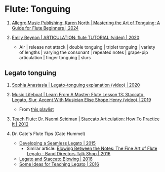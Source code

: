 # Flute: Tonguing

1. [Allegro Music Publishing: Karen North | Mastering the Art of Tonguing: A Guide for Flute Beginners | 2024](https://www.allegromusicpublishing.com/post/mastering-the-art-of-tonguing-a-guide-for-flute-beginners)

1. [Emily Beynon | ARTICULATION: flute TUTORIAL (video) | 2020](https://www.youtube.com/watch?v=AuNjvqEMRgU)
   - Air | release not attack | double tonguing | triplet tonguing | variety of lengths |
     varying the consonant | repeated notes | grape-pip articulation | finger tonguing | slurs


## Legato tonguing

1. [Sophia Anastasia | Legato-tonguing explanation (video) | 2020](https://www.youtube.com/watch?v=I9rofkq9rjQ)

1. [Music Lifeboat | Learn From A Master: Flute Lesson 13: Staccato, Legato, Slur, Accent With Musician Elise Shope Henry (video) | 2019](https://www.youtube.com/watch?v=Wl9lZRT7mlE&t=55s)
   - From [this playlist](https://www.youtube.com/playlist?list=PLjolLvS-EDNDhL08H1glgsr9QyXW85c2x)

1. [Teach Flute: Dr. Naomi Seidman | Staccato Articulation: How To Practice It | 2013](http://www.teachflute.com/2013/04/staccato-articulation-how-to-practice-it.html)

1. Dr. Cate's Flute Tips (Cate Hummel)
   - [Developing a Seamless Legato | 2015](https://drcatesflutetips.wordpress.com/2015/04/13/developing-a-seamless-legato/)
     * Similar article: [Blowing Between the Notes: The Fine Art of Flute Legato - Band Directors Talk Shop | 2016](https://banddirectorstalkshop.com/flute-legato/)
   - [Legato and Staccato Blowing | 2016](https://drcatesflutetips.wordpress.com/2016/09/18/legato-and-staccato-blowing/)
   - [Some Ideas for Teaching Legato | 2016](https://drcatesflutetips.wordpress.com/2016/10/23/some-ideas-for-teaching-legato/)

